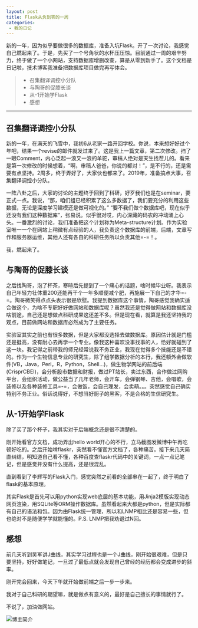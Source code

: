 ```yaml
---
layout: post
title: Flask从负到零的一周
categories:
 - 我的日记
---
```


新的一年，因为似乎要做很多的数据库，准备入坑Flask。开了一次讨论，我感觉自己燃起来了。于是，先买了一个号角状的水杯压压惊。目前通过一周的艰辛努力，终于做了一个小网站，支持数据库增删改查，算是从零到新手了。这个文档是日记啦，技术博客我准备把数据库项目做完再写体会。
>* 召集翻译调控小分队
>* 与陶哥的促膝长谈
>* 从-1开始学Flask
>* 感想

***

## 召集翻译调控小分队

新的一年，在满天的飞雪中，我初6从老家一路开回学校。你说，本来想好好过个年吧，结果一个revise的邮件就发过来了。这是我上一篇文章，第二次修改。扫了一眼Comment，内心泛起一浪又一浪的羊驼，审稿人绝对是天生找茬儿的。看来是第一次修改的时候想着，“啊，审稿人爸爸，你说的都对！”，是不行的，还是需要有点坚持。2周多，终于弄好了，大家伙也都来了。2019年，准备搞点大事，召集翻译调控小分队。

一阵八卦之后，大家的讨论的主题终于回到了科研，好歹我们也是在seminar，要正式一点。我说，“那，咱们组已经积累了这么多数据了，我们要充分的利用这些数据，无论是深度学习建模还是做可视化的。” “要不我们做个数据库吧，现在似乎还没有我们这种数据库”，张易说。似乎很对哎，内心深藏的码农的冲动涌上心头。一番激烈的讨论，我们准备把这个计划称为Meta-structure计划。作为实验室唯一一个在网站上稍微有点经验的人，我负责这个数据库的前端，后端，文章写作和服务器运维，其他人还有各自的科研任务所以负责其他=-=！。

我，燃起来了。

## 与陶哥的促膝长谈

之后找陶哥，泡了杯茶，寒暄后先提到了一个痛心的话题，啥时候毕业呀。我表示自己年轻力壮体重200还能再干个一年多顺便减个肥，再施展一下自己的才华=-=。陶哥微笑得点点头表示很是欣慰。我提到数据库这个事情，陶哥感觉我确实适合做这个，为啥不专职好好做网站和数据库呢？虽然我还是觉得做网站和数据库没啥前途，自己还是想做点科研成果这还差不多。但是现在看，就算是我还坚持我的观点，目前做网站和数据库必然成为了主要任务。

实验室其实之前也有很多数据，但是大家都没选择去做数据库。原因估计就是门槛还是挺高，没有耐心去再学一个专业。像我这种喜欢没事找事的人，恰好就碰到了这一块。我记得之前带我的师兄经常说我不务正业，我现在觉得多个技能还是不错的。作为一个生物信息专业的研究生，除了组学数据分析的本行，我还额外会做软件(VB，Java，Perl，R，Python，Shell...)，做生物学网站的前后端(CrisprCBEI)，会分析股市数据和财报，做过PT站长，卖过东西，合作做过网购平台，会组织活动，做公益当了几年老师，会开车，会弹钢琴、吉他，会唱歌，会装修以及各种装修工具=-=，会做饭，会自己理发，会卖萌。。。突然感觉自己确实特别不务正业。俗话说得好，不想当好厨子的黑客，不是合格的生信研究生。

## 从-1开始学Flask

除了买了那个杯子，我其实对于后端概念还是很不清楚的。

刚开始看官方文档，成功弄出hello world开心的不行，立马截图发微博中午再吃顿好吃的。之后开始啃flaskr，突然看不懂官方文档了，各种痛苦。接下来几天简直纠结，明知道自己看不懂，各种百度查flaskr代码中的关键词，一点一点记笔记，但是感觉并没有什么提高，还是很混乱。

直到看到了李辉写的Flask入门，感觉突然之前看的全部串在一起了，终于明白了flask的基本原理。

其实Flask是首先可以用python实现web底层的基本功能，用Jinja2模版实现动态网页渲染，用SQLite等ORM操作数据库。虽然看起来大都是python，但是实际都有自己的语法和包。因为由Flask统一管理，所以和LNMP相比还是容易一些，但也绝对不是随便学学就能懂的。P.S. LNMP把我劝退过N回。

## 感想

前几天听到吴军讲J曲线，其实学习过程也是一个J曲线，刚开始很艰难，但是只要坚持，好好做笔记，一旦过了最低点就会发现自己曾经的经历都会变成进步的斜率。

刚开完会回来，今天下午就开始做前端之后一步一步来。

我对于自己科研的期望嘛，就是做点有意义的，最好是自己擅长的事情就行了。

不说了，加油做网站。

![博主简介](https://atlasbioinfo.github.io/images/logo.png)
